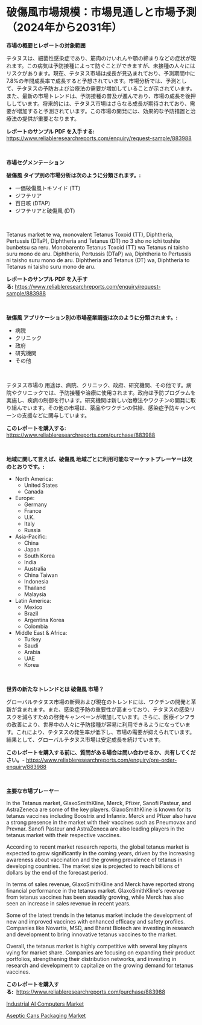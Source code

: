 <p><h1>破傷風市場規模：市場見通しと市場予測（2024年から2031年）</h1></p><p><strong>市場の概要とレポートの対象範囲</strong></p>
<p><p>テタヌスは、細菌性感染症であり、筋肉のけいれんや顎の締まりなどの症状が現れます。この病気は予防接種によって防ぐことができますが、未接種の人々にはリスクがあります。現在、テタヌス市場は成長が見込まれており、予測期間中に7.8%の年間成長率で成長すると予想されています。市場分析では、予測として、テタヌスの予防および治療法の需要が増加していることが示されています。また、最新の市場トレンドは、予防接種の普及が進んでおり、市場の成長を後押ししています。将来的には、テタヌス市場はさらなる成長が期待されており、需要が増加すると予測されています。この市場の開発には、効果的な予防措置と治療法の提供が重要となります。</p></p>
<p><strong>レポートのサンプル PDF を入手する:</strong> <a href="https://www.reliableresearchreports.com/enquiry/request-sample/883988">https://www.reliableresearchreports.com/enquiry/request-sample/883988</a></p>
<p>&nbsp;</p>
<p><strong>市場セグメンテーション</strong></p>
<p><strong>破傷風 タイプ別の市場分析は次のように分類されます。:</strong></p>
<p><ul><li>一価破傷風トキソイド (TT)</li><li>ジフテリア</li><li>百日咳 (DTAP)</li><li>ジフテリアと破傷風 (DT)</li></ul></p>
<p>&nbsp;</p>
<p><p>Tetanus market te wa, monovalent Tetanus Toxoid (TT), Diphtheria, Pertussis (DTaP), Diphtheria and Tetanus (DT) no 3 sho no ichi toshite bunbetsu sa reru. Monobarento Tetanus Toxoid (TT) wa Tetanus ni taisho suru mono de aru. Diphtheria, Pertussis (DTaP) wa, Diphtheria to Pertussis ni taisho suru mono de aru. Diphtheria and Tetanus (DT) wa, Diphtheria to Tetanus ni taisho suru mono de aru.</p></p>
<p><strong>レポートのサンプル PDF を入手する:</strong>&nbsp;<a href="https://www.reliableresearchreports.com/enquiry/request-sample/883988">https://www.reliableresearchreports.com/enquiry/request-sample/883988</a></p>
<p>&nbsp;</p>
<p><strong> 破傷風 アプリケーション別の市場産業調査は次のように分類されます。:</strong></p>
<p><ul><li>病院</li><li>クリニック</li><li>政府</li><li>研究機関</li><li>その他</li></ul></p>
<p>&nbsp;</p>
<p><p>テタヌス市場の 用途は、病院、クリニック、政府、研究機関、その他です。病院やクリニックでは、予防接種や治療に使用されます。政府は予防プログラムを実施し、疾病の制御を行います。研究機関は新しい治療法やワクチンの開発に取り組んでいます。その他の市場は、薬品やワクチンの供給、感染症予防キャンペーンの支援などに関与しています。</p></p>
<p><strong>このレポートを購入する:</strong>&nbsp; <a href="https://www.reliableresearchreports.com/purchase/883988">https://www.reliableresearchreports.com/purchase/883988</a></p>
<p>&nbsp;</p>
<p><strong>地域に関して言えば、破傷風 地域ごとに利用可能なマーケットプレーヤーは次のとおりです。:</strong></p>
<p><ul>
    <li>
        North America:
        <ul>
            <li>United States</li>
            <li>Canada</li>
        </ul>
    </li>
    <li>
        Europe:
        <ul>
            <li>Germany</li>
            <li>France</li>
            <li>U.K.</li>
            <li>Italy</li>
            <li>Russia</li>
        </ul>
    </li>
    <li>
        Asia-Pacific:
        <ul>
            <li>China</li>
            <li>Japan</li>
            <li>South Korea</li>
            <li>India</li>
            <li>Australia</li>
            <li>China Taiwan</li>
            <li>Indonesia</li>
            <li>Thailand</li>
            <li>Malaysia</li>
        </ul>
    </li>
    <li>
        Latin America:
        <ul>
            <li>Mexico</li>
            <li>Brazil</li>
            <li>Argentina Korea</li>
            <li>Colombia</li>
        </ul>
    </li>
    <li>
        Middle East & Africa:
        <ul>
            <li>Turkey</li>
            <li>Saudi</li>
            <li>Arabia</li>
            <li>UAE</li>
            <li>Korea</li>
        </ul>
    </li>
    </ul></p>
<p>&nbsp;</p>
<p><strong>世界の新たなトレンドとは 破傷風 市場？</strong></p>
<p><p>グローバルテタヌス市場の新興および現在のトレンドには、ワクチンの開発と革新が含まれます。また、感染症予防の重要性が高まっており、テタヌスの感染リスクを減らすための啓発キャンペーンが増加しています。さらに、医療インフラの改善により、世界中の人々に予防接種が容易に利用できるようになっています。これにより、テタヌスの発生率が低下し、市場の需要が抑えられています。結果として、グローバルテタヌス市場は安定成長を続けています。</p></p>
<p><strong>このレポートを購入する前に、質問がある場合は問い合わせるか、共有してください。</strong>- <a href="https://www.reliableresearchreports.com/enquiry/pre-order-enquiry/883988">https://www.reliableresearchreports.com/enquiry/pre-order-enquiry/883988</a></p>
<p>&nbsp;</p>
<p><strong>主要な市場プレーヤー</strong></p>
<p><p>In the Tetanus market, GlaxoSmithKline, Merck, Pfizer, Sanofi Pasteur, and AstraZeneca are some of the key players. GlaxoSmithKline is known for its tetanus vaccines including Boostrix and Infanrix. Merck and Pfizer also have a strong presence in the market with their vaccines such as Pneumovax and Prevnar. Sanofi Pasteur and AstraZeneca are also leading players in the tetanus market with their respective vaccines.</p><p>According to recent market research reports, the global tetanus market is expected to grow significantly in the coming years, driven by the increasing awareness about vaccination and the growing prevalence of tetanus in developing countries. The market size is projected to reach billions of dollars by the end of the forecast period.</p><p>In terms of sales revenue, GlaxoSmithKline and Merck have reported strong financial performance in the tetanus market. GlaxoSmithKline's revenue from tetanus vaccines has been steadily growing, while Merck has also seen an increase in sales revenue in recent years.</p><p>Some of the latest trends in the tetanus market include the development of new and improved vaccines with enhanced efficacy and safety profiles. Companies like Novartis, MSD, and Bharat Biotech are investing in research and development to bring innovative tetanus vaccines to the market.</p><p>Overall, the tetanus market is highly competitive with several key players vying for market share. Companies are focusing on expanding their product portfolios, strengthening their distribution networks, and investing in research and development to capitalize on the growing demand for tetanus vaccines.</p></p>
<p><strong>このレポートを購入する:</strong>&nbsp;&nbsp;<a href="https://www.reliableresearchreports.com/purchase/883988">https://www.reliableresearchreports.com/purchase/883988</a></p>
<p><p><a href="https://extreme-scabiosa-c81.notion.site/Industrial-AI-Computers-Market-Research-Report-Provides-thorough-Industry-Overview-which-offers-an--8cc037b98e7c4a4a951a210488a5dec9">Industrial AI Computers Market</a></p><p><a href="https://github.com/Angelnienowdseej3e45z3p8c/Market-Research-Report-List-1/blob/main/aseptic-cans-packaging-market.md">Aseptic Cans Packaging Market</a></p></p>